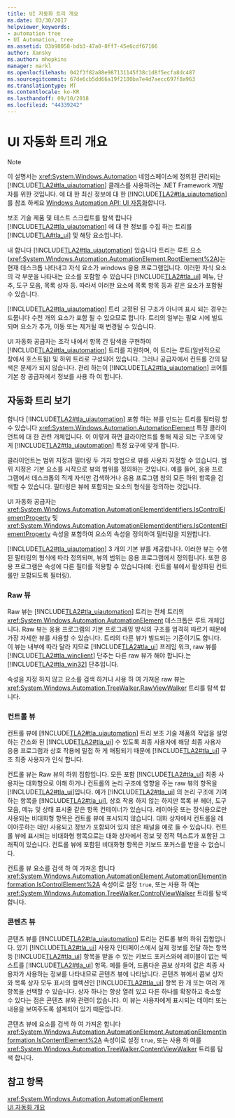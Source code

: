 ```yaml
---
title: UI 자동화 트리 개요
ms.date: 03/30/2017
helpviewer_keywords:
- automation tree
- UI Automation, tree
ms.assetid: 03b98058-bdb3-47a0-8ff7-45e6cdf67166
author: Xansky
ms.author: mhopkins
manager: markl
ms.openlocfilehash: 042f3f82a88e987131145f38c1d8f5ecfa8dc487
ms.sourcegitcommit: 67de6cb5dd66a19f2180ba7e4d7aecc697f8a963
ms.translationtype: MT
ms.contentlocale: ko-KR
ms.lasthandoff: 09/10/2018
ms.locfileid: "44339242"
---
```

# <a name="ui-automation-tree-overview"></a>UI 자동화 트리 개요
> [!NOTE]
>  이 설명서는 <xref:System.Windows.Automation> 네임스페이스에 정의된 관리되는 [!INCLUDE[TLA2#tla_uiautomation](../../../includes/tla2sharptla-uiautomation-md.md)] 클래스를 사용하려는 .NET Framework 개발자를 위한 것입니다. 에 대 한 최신 정보에 대 한 [!INCLUDE[TLA2#tla_uiautomation](../../../includes/tla2sharptla-uiautomation-md.md)]를 참조 하세요 [Windows Automation API: UI 자동화](https://go.microsoft.com/fwlink/?LinkID=156746)합니다.  
  
 보조 기술 제품 및 테스트 스크립트를 탐색 합니다 [!INCLUDE[TLA2#tla_uiautomation](../../../includes/tla2sharptla-uiautomation-md.md)] 에 대 한 정보를 수집 하는 트리를 [!INCLUDE[TLA#tla_ui](../../../includes/tlasharptla-ui-md.md)] 및 해당 요소입니다.  
  
 내 합니다 [!INCLUDE[TLA2#tla_uiautomation](../../../includes/tla2sharptla-uiautomation-md.md)] 있습니다 트리는 루트 요소 (<xref:System.Windows.Automation.AutomationElement.RootElement%2A>)는 현재 데스크톱 나타내고 자식 요소가 windows 응용 프로그램입니다. 이러한 자식 요소의 각 부분을 나타내는 요소를 포함할 수 있습니다 [!INCLUDE[TLA2#tla_ui](../../../includes/tla2sharptla-ui-md.md)] 메뉴, 단추, 도구 모음, 목록 상자 등. 따라서 이러한 요소에 목록 항목 등과 같은 요소가 포함될 수 있습니다.  
  
 [!INCLUDE[TLA2#tla_uiautomation](../../../includes/tla2sharptla-uiautomation-md.md)] 트리 고정된 된 구조가 아니며 표시 되는 경우는 드뭅니다 수천 개의 요소가 포함 될 수 있으므로 합니다. 트리의 일부는 필요 시에 빌드되며 요소가 추가, 이동 또는 제거될 때 변경될 수 있습니다.  
  
 UI 자동화 공급자는 조각 내에서 항목 간 탐색을 구현하여 [!INCLUDE[TLA2#tla_uiautomation](../../../includes/tla2sharptla-uiautomation-md.md)] 트리를 지원하며, 이 트리는 루트(일반적으로 창에서 호스트됨) 및 하위 트리로 구성되어 있습니다. 그러나 공급자에서 컨트롤 간의 탐색은 문제가 되지 않습니다. 관리 하는이 [!INCLUDE[TLA2#tla_uiautomation](../../../includes/tla2sharptla-uiautomation-md.md)] 코어를 기본 창 공급자에서 정보를 사용 하 여 합니다.  
  
<a name="uiautomation_tree_view"></a>   
## <a name="views-of-the-automation-tree"></a>자동화 트리 보기  
 합니다 [!INCLUDE[TLA2#tla_uiautomation](../../../includes/tla2sharptla-uiautomation-md.md)] 포함 하는 뷰를 만드는 트리를 필터링 할 수 있습니다 <xref:System.Windows.Automation.AutomationElement> 특정 클라이언트에 대 한 관련 개체입니다. 이 이렇게 하면 클라이언트를 통해 제공 되는 구조에 맞게 [!INCLUDE[TLA2#tla_uiautomation](../../../includes/tla2sharptla-uiautomation-md.md)] 특정 요구에 맞게 합니다.  
  
 클라이언트는 범위 지정과 필터링 두 가지 방법으로 뷰를 사용자 지정할 수 있습니다. 범위 지정은 기본 요소를 시작으로 뷰의 범위를 정의하는 것입니다. 예를 들어, 응용 프로그램에서 데스크톱의 직계 자식만 검색하거나 응용 프로그램 창의 모든 하위 항목을 검색할 수 있습니다. 필터링은 뷰에 포함되는 요소의 형식을 정의하는 것입니다.  
  
 UI 자동화 공급자는 <xref:System.Windows.Automation.AutomationElementIdentifiers.IsControlElementProperty> 및 <xref:System.Windows.Automation.AutomationElementIdentifiers.IsContentElementProperty> 속성을 포함하여 요소의 속성을 정의하여 필터링을 지원합니다.  
  
 [!INCLUDE[TLA2#tla_uiautomation](../../../includes/tla2sharptla-uiautomation-md.md)] 3 개의 기본 뷰를 제공합니다. 이러한 뷰는 수행된 필터링의 형식에 따라 정의되며, 뷰의 범위는 응용 프로그램에서 정의됩니다. 또한 응용 프로그램은 속성에 다른 필터를 적용할 수 있습니다(예: 컨트롤 뷰에서 활성화된 컨트롤만 포함되도록 필터링).  
  
<a name="uiautomation_raw_view"></a>   
### <a name="raw-view"></a>Raw 뷰  
 Raw 뷰는 [!INCLUDE[TLA2#tla_uiautomation](../../../includes/tla2sharptla-uiautomation-md.md)] 트리는 전체 트리의 <xref:System.Windows.Automation.AutomationElement> 데스크톱은 루트 개체입니다. Raw 뷰는 응용 프로그램의 기본 프로그래밍 방식의 구조를 엄격히 따르기 때문에 가장 자세한 뷰를 사용할 수 있습니다. 트리의 다른 뷰가 빌드되는 기준이기도 합니다. 이 뷰는 내부에 따라 달라 지므로 [!INCLUDE[TLA2#tla_ui](../../../includes/tla2sharptla-ui-md.md)] 프레임 워크, raw 뷰를 [!INCLUDE[TLA2#tla_winclient](../../../includes/tla2sharptla-winclient-md.md)] 단추는 다른 raw 뷰가 해야 합니다.는 [!INCLUDE[TLA2#tla_win32](../../../includes/tla2sharptla-win32-md.md)] 단추입니다.  
  
 속성을 지정 하지 않고 요소를 검색 하거나 사용 하 여 가져온 raw 뷰는 <xref:System.Windows.Automation.TreeWalker.RawViewWalker> 트리를 탐색 합니다.  
  
<a name="uiautomation_control_view"></a>   
### <a name="control-view"></a>컨트롤 뷰  
 컨트롤 뷰에 [!INCLUDE[TLA2#tla_uiautomation](../../../includes/tla2sharptla-uiautomation-md.md)] 트리 보조 기술 제품의 작업을 설명 하는 간소화 된 [!INCLUDE[TLA2#tla_ui](../../../includes/tla2sharptla-ui-md.md)] 수 있도록 최종 사용자에 해당 최종 사용자 응용 프로그램과 상호 작용에 밀접 하 게 매핑되기 때문에 [!INCLUDE[TLA2#tla_ui](../../../includes/tla2sharptla-ui-md.md)] 구조 최종 사용자가 인식 합니다.  
  
 컨트롤 뷰는 Raw 뷰의 하위 집합입니다. 모든 포함 [!INCLUDE[TLA2#tla_ui](../../../includes/tla2sharptla-ui-md.md)] 최종 사용자는 대화형으로 이해 하거나 컨트롤의 논리 구조에 영향을 주는 raw 뷰의 항목을 [!INCLUDE[TLA2#tla_ui](../../../includes/tla2sharptla-ui-md.md)]입니다. 예가 [!INCLUDE[TLA2#tla_ui](../../../includes/tla2sharptla-ui-md.md)] 의 논리 구조에 기여 하는 항목을 [!INCLUDE[TLA2#tla_ui](../../../includes/tla2sharptla-ui-md.md)], 상호 작용 하지 않는 하지만 목록 뷰 헤더, 도구 모음, 메뉴 및 상태 표시줄 같은 항목 컨테이너가 있습니다. 레이아웃 또는 장식용으로만 사용되는 비대화형 항목은 컨트롤 뷰에 표시되지 않습니다. 대화 상자에서 컨트롤을 레이아웃하는 데만 사용되고 정보가 포함되어 있지 않은 패널을 예로 들 수 있습니다. 컨트롤 뷰에 표시되는 비대화형 항목으로는 대화 상자에서 정보 및 정적 텍스트가 포함된 그래픽이 있습니다. 컨트롤 뷰에 포함된 비대화형 항목은 키보드 포커스를 받을 수 없습니다.  
  
 컨트롤 뷰 요소를 검색 하 여 가져온 합니다 <xref:System.Windows.Automation.AutomationElement.AutomationElementInformation.IsControlElement%2A> 속성이로 설정 `true`, 또는 사용 하 여는 <xref:System.Windows.Automation.TreeWalker.ControlViewWalker> 트리를 탐색 합니다.  
  
<a name="uiautomation_content_view"></a>   
### <a name="content-view"></a>콘텐츠 뷰  
 콘텐츠 뷰를 [!INCLUDE[TLA2#tla_uiautomation](../../../includes/tla2sharptla-uiautomation-md.md)] 트리는 컨트롤 뷰의 하위 집합입니다. 있기 [!INCLUDE[TLA2#tla_ui](../../../includes/tla2sharptla-ui-md.md)] 사용자 인터페이스에서 실제 정보를 전달 하는 항목 등 [!INCLUDE[TLA2#tla_ui](../../../includes/tla2sharptla-ui-md.md)] 항목을 받을 수 있는 키보드 포커스와에 레이블이 없는 텍스트를 [!INCLUDE[TLA2#tla_ui](../../../includes/tla2sharptla-ui-md.md)] 항목. 예를 들어, 드롭다운 콤보 상자의 값은 최종 사용자가 사용하는 정보를 나타내므로 콘텐츠 뷰에 나타납니다. 콘텐츠 뷰에서 콤보 상자와 목록 상자 모두 표시의 컬렉션인 [!INCLUDE[TLA2#tla_ui](../../../includes/tla2sharptla-ui-md.md)] 항목 한 개 또는 여러 개 항목을 선택할 수 있습니다. 상자 하나는 항상 열려 있고 다른 하나를 확장하고 축소할 수 있다는 점은 콘텐츠 뷰와 관련이 없습니다. 이 뷰는 사용자에게 표시되는 데이터 또는 내용을 보여주도록 설계되어 있기 때문입니다.  
  
 콘텐츠 뷰에 요소를 검색 하 여 가져온 합니다 <xref:System.Windows.Automation.AutomationElement.AutomationElementInformation.IsContentElement%2A> 속성이로 설정 `true`, 또는 사용 하 여를 <xref:System.Windows.Automation.TreeWalker.ContentViewWalker> 트리를 탐색 합니다.  
  
## <a name="see-also"></a>참고 항목  
 <xref:System.Windows.Automation.AutomationElement>  
 [UI 자동화 개요](../../../docs/framework/ui-automation/ui-automation-overview.md)
